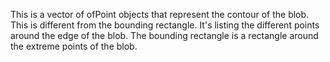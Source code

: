 This is a vector of ofPoint objects that represent the contour of the blob. This is different from the bounding rectangle. It's listing the different points around the edge of the blob. The bounding rectangle is a rectangle around the extreme points of the blob.
